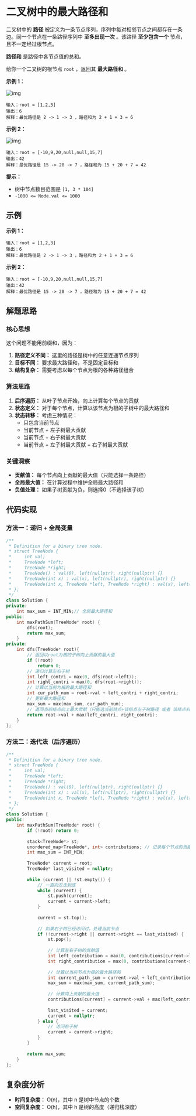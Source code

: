 # 二叉树中的最大路径和

二叉树中的 **路径** 被定义为一条节点序列，序列中每对相邻节点之间都存在一条边。同一个节点在一条路径序列中 **至多出现一次** 。该路径 **至少包含一个** 节点，且不一定经过根节点。

**路径和** 是路径中各节点值的总和。

给你一个二叉树的根节点 `root` ，返回其 **最大路径和** 。

 

**示例 1：**

![img](https://assets.leetcode.com/uploads/2020/10/13/exx1.jpg)

```
输入：root = [1,2,3]
输出：6
解释：最优路径是 2 -> 1 -> 3 ，路径和为 2 + 1 + 3 = 6
```

**示例 2：**

![img](https://assets.leetcode.com/uploads/2020/10/13/exx2.jpg)

```
输入：root = [-10,9,20,null,null,15,7]
输出：42
解释：最优路径是 15 -> 20 -> 7 ，路径和为 15 + 20 + 7 = 42
```

 

**提示：**

- 树中节点数目范围是 `[1, 3 * 104]`
- `-1000 <= Node.val <= 1000`



## 示例

**示例 1：**

```
输入：root = [1,2,3]
输出：6
解释：最优路径是 2 -> 1 -> 3 ，路径和为 2 + 1 + 3 = 6
```

**示例 2：**

```
输入：root = [-10,9,20,null,null,15,7]
输出：42
解释：最优路径是 15 -> 20 -> 7 ，路径和为 15 + 20 + 7 = 42
```

## 解题思路

### 核心思想
这个问题不能用前缀和，因为：
1. **路径定义不同：** 这里的路径是树中的任意连通节点序列
2. **目标不同：** 要求最大路径和，不是固定目标和
3. **结构复杂：** 需要考虑以每个节点为根的各种路径组合

### 算法思路
1. **后序遍历：** 从叶子节点开始，向上计算每个节点的贡献
2. **状态定义：** 对于每个节点，计算以该节点为根的子树中的最大路径和
3. **状态转移：** 考虑三种情况：
   - 只包含当前节点
   - 当前节点 + 左子树最大贡献
   - 当前节点 + 右子树最大贡献
   - 当前节点 + 左子树最大贡献 + 右子树最大贡献

### 关键洞察
- **贡献值：** 每个节点向上贡献的最大值（只能选择一条路径）
- **全局最大值：** 在计算过程中维护全局最大路径和
- **负值处理：** 如果子树贡献为负，则选择0（不选择该子树）

## 代码实现

### 方法一：递归 + 全局变量

```cpp
/**
 * Definition for a binary tree node.
 * struct TreeNode {
 *     int val;
 *     TreeNode *left;
 *     TreeNode *right;
 *     TreeNode() : val(0), left(nullptr), right(nullptr) {}
 *     TreeNode(int x) : val(x), left(nullptr), right(nullptr) {}
 *     TreeNode(int x, TreeNode *left, TreeNode *right) : val(x), left(left), right(right) {}
 * };
 */
class Solution {
private:
    int max_sum = INT_MIN;// 全局最大路径和
public:
    int maxPathSum(TreeNode* root) {
        dfs(root);
        return max_sum;      
    }
private:
    int dfs(TreeNode* root){
        // 返回以root为根的子树向上贡献的最大值
        if (!root)
            return 0;
        // 递归计算左右子树
        int left_contri = max(0, dfs(root->left));
        int right_contri = max(0, dfs(root->right));
        // 计算以当前为根的最大路径和
        int cur_path_num = root->val + left_contri + right_contri;
        // 更新最大路径和
        max_sum = max(max_sum, cur_path_num);
        // 返回当前结点向上最大贡献（只能选当前结点+该结点左子树路径 或者 该结点右子树路径）
        return root->val + max(left_contri, right_contri);
    }
};
```

### 方法二：迭代法（后序遍历）

```cpp
/**
 * Definition for a binary tree node.
 * struct TreeNode {
 *     int val;
 *     TreeNode *left;
 *     TreeNode *right;
 *     TreeNode() : val(0), left(nullptr), right(nullptr) {}
 *     TreeNode(int x) : val(x), left(nullptr), right(nullptr) {}
 *     TreeNode(int x, TreeNode *left, TreeNode *right) : val(x), left(left), right(right) {}
 * };
 */
class Solution {
public:
    int maxPathSum(TreeNode* root) {
        if (!root) return 0;
        
        stack<TreeNode*> st;
        unordered_map<TreeNode*, int> contributions; // 记录每个节点的贡献值
        int max_sum = INT_MIN;
        
        TreeNode* current = root;
        TreeNode* last_visited = nullptr;
        
        while (current || !st.empty()) {
            // 一直向左走到底
            while (current) {
                st.push(current);
                current = current->left;
            }
            
            current = st.top();
            
            // 如果右子树已经访问过，处理当前节点
            if (!current->right || current->right == last_visited) {
                st.pop();
                
                // 计算左右子树的贡献值
                int left_contribution = max(0, contributions[current->left]);
                int right_contribution = max(0, contributions[current->right]);
                
                // 计算以当前节点为根的最大路径和
                int current_path_sum = current->val + left_contribution + right_contribution;
                max_sum = max(max_sum, current_path_sum);
                
                // 计算向上贡献的最大值
                contributions[current] = current->val + max(left_contribution, right_contribution);
                
                last_visited = current;
                current = nullptr;
            } else {
                // 访问右子树
                current = current->right;
            }
        }
        
        return max_sum;
    }
};
```

## 复杂度分析

- **时间复杂度：** O(n)，其中 n 是树中节点的个数
- **空间复杂度：** O(h)，其中 h 是树的高度（递归栈深度）

